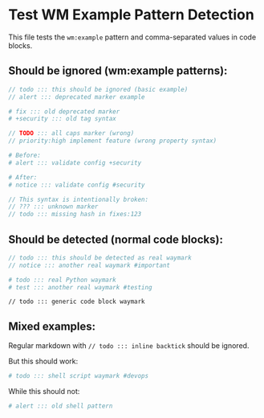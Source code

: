 # Test WM Example Pattern Detection

This file tests the `wm:example` pattern and comma-separated values in code blocks.

## Should be ignored (wm:example patterns):

```javascript wm:example
// todo ::: this should be ignored (basic example)
// alert ::: deprecated marker example
```

```python wm:example,deprecated
# fix ::: old deprecated marker
# +security ::: old tag syntax
```

```javascript wm:example,antipattern,v0.9
// TODO ::: all caps marker (wrong)
// priority:high implement feature (wrong property syntax)
```

```yaml wm:example,migration,before-after
# Before:
# alert ::: validate config +security

# After:  
# notice ::: validate config #security
```

```typescript wm:example,broken
// This syntax is intentionally broken:
// ??? ::: unknown marker
// todo ::: missing hash in fixes:123
```

## Should be detected (normal code blocks):

```javascript
// todo ::: this should be detected as real waymark
// notice ::: another real waymark #important
```

```python
# todo ::: real Python waymark
# test ::: another real waymark #testing
```

```
// todo ::: generic code block waymark
```

<!-- todo ::: HTML comment waymark should be detected -->

## Mixed examples:

Regular markdown with `// todo ::: inline backtick` should be ignored.

But this should work:
```bash
# todo ::: shell script waymark #devops
```

While this should not:
```bash wm:example
# alert ::: old shell pattern  
```